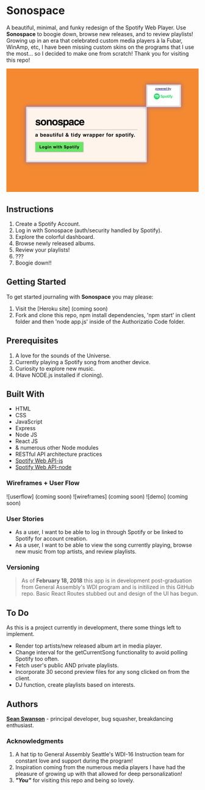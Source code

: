 # Sonospace
A beautiful, minimal, and funky redesign of the Spotify Web Player. Use **Sonospace** to boogie down, browse new releases, and to review playlists! Growing up in an era that celebrated custom media players à la Fubar, WinAmp, etc, I have been missing custom skins on the programs that I use the most... so I decided to make one from scratch! Thank you for visiting this repo!

![Title Screen](/sonospace_title.png) 

## Instructions

1. Create a Spotify Account.
2. Log in with Sonospace (auth/security handled by Spotify).
3. Explore the colorful dashboard.
4. Browse newly released albums.
5. Review your playlists!
6. ???
7. Boogie down!!

## Getting Started

   To get started journaling with **Sonospace** you may please:

   1. Visit the [Heroku site] (coming soon)
   2. Fork and clone this repo, npm install dependencies, 'npm start' in client folder and then 'node app.js' inside of the Authorizatio Code folder.
   
## Prerequisites

  1. A love for the sounds of the Universe.
  2. Currently playing a Spotify song from another device.
  3. Curiosity to explore new music.
  4. (Have NODE.js installed if cloning).

## Built With

  * HTML
  * CSS
  * JavaScript
  * Express
  * Node JS
  * React JS 
  * & numerous other Node modules
  * RESTful API architecture practices
  * [Spotify Web API-js](https://github.com/JMPerez/spotify-web-api-js)
  * [Spotify Web API-node](https://github.com/thelinmichael/spotify-web-api-node)

### Wireframes + User Flow

![userflow] (coming soon)
![wireframes] (coming soon)
![demo] (coming soon)

### User Stories

* As a user, I want to be able to log in through Spotify or be linked to Spotify for account creation.
* As a user, I want to be able to view the song currently playing, browse new music from top artists, and review playlists.

### Versioning

> As of **February 18, 2018** this app is in development post-graduation from General Assembly's WDI program and is initilized in this GitHub repo. Basic React Routes stubbed out and design of the UI has begun.
 

## To Do

As this is a project currently in development, there some things left to implement.

  * Render top artists/new released album art in media player.
  * Change interval for the getCurrentSong functionality to avoid polling Spotify too often.
  * Fetch user's public AND private playlists.
  * Incorporate 30 second preview files for any song clicked on from the client.
  * DJ function, create playlists based on interests.


## Authors

[**Sean Swanson**](http://seancswanson.com) - principal developer, bug squasher, breakdancing enthusiast.

### Acknowledgments

1. A hat tip to General Assembly Seattle's WDI-16 Instruction team for constant love and support during the program!
2. Inspiration coming from the numerous media players I have had the pleasure of growing up with that allowed for deep personalization!
3. _**"You"**_ for visiting this repo and being so lovely.
